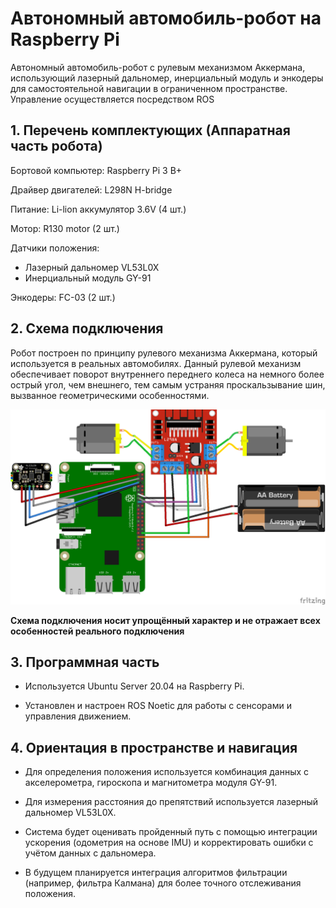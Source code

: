 # Автономный автомобиль-робот на Raspberry Pi

Автономный автомобиль-робот с рулевым механизмом Аккермана, использующий лазерный дальномер, инерциальный модуль и энкодеры для самостоятельной навигации в ограниченном пространстве. Управление осуществляется посредством ROS


## 1. Перечень комплектующих (Аппаратная часть робота)

Бортовой компьютер: Raspberry Pi 3 B+

Драйвер двигателей: L298N H-bridge

Питание: Li-lion аккумулятор 3.6V (4 шт.)
  
Мотор: R130 motor (2 шт.)

Датчики положения:

- Лазерный дальномер VL53L0X
- Инерциальный модуль GY-91

Энкодеры: FC-03 (2 шт.)

## 2. Схема подключения
Робот построен по принципу рулевого механизма Аккермана, который используется в реальных автомобилях. Данный рулевой механизм обеспечивает поворот внутреннего переднего колеса на немного более острый угол, чем внешнего, тем самым устраняя
проскальзывание шин, вызванное геометрическими особенностями.

![Схема подключения](img/schema2_МП.png)

**Схема подключения носит упрощённый характер и не отражает всех особенностей реального подключения**

## 3. Программная часть
- Используется Ubuntu Server 20.04 на Raspberry Pi.

- Установлен и настроен ROS Noetic для работы с сенсорами и управления движением.

## 4. Ориентация в пространстве и навигация

- Для определения положения используется комбинация данных с акселерометра, гироскопа и магнитометра модуля GY-91.

- Для измерения расстояния до препятствий используется лазерный дальномер VL53L0X.

- Система будет оценивать пройденный путь с помощью интеграции ускорения (одометрия на основе IMU) и корректировать ошибки с учётом данных с дальномера.

- В будущем планируется интеграция алгоритмов фильтрации (например, фильтра Калмана) для более точного отслеживания положения.
